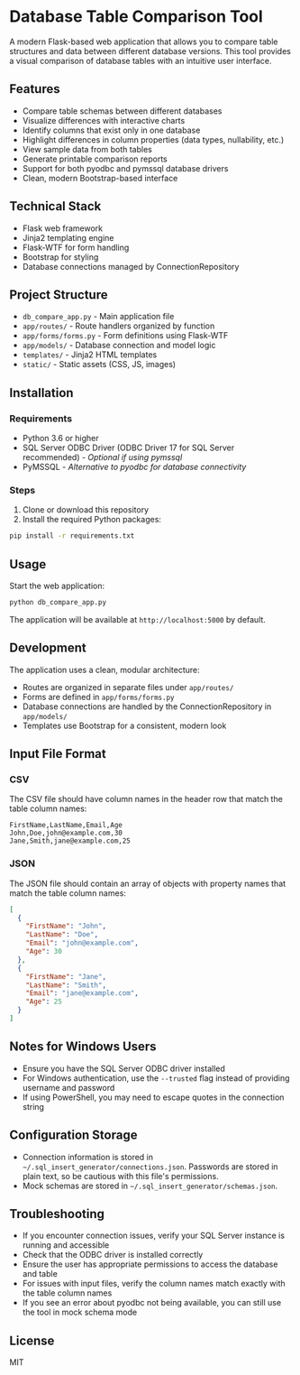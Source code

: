 # Database Table Comparison Tool

A modern Flask-based web application that allows you to compare table structures and data between different database versions. This tool provides a visual comparison of database tables with an intuitive user interface.

## Features

- Compare table schemas between different databases
- Visualize differences with interactive charts
- Identify columns that exist only in one database
- Highlight differences in column properties (data types, nullability, etc.)
- View sample data from both tables
- Generate printable comparison reports
- Support for both pyodbc and pymssql database drivers
- Clean, modern Bootstrap-based interface

## Technical Stack

- Flask web framework
- Jinja2 templating engine
- Flask-WTF for form handling
- Bootstrap for styling
- Database connections managed by ConnectionRepository

## Project Structure

- `db_compare_app.py` - Main application file
- `app/routes/` - Route handlers organized by function
- `app/forms/forms.py` - Form definitions using Flask-WTF
- `app/models/` - Database connection and model logic
- `templates/` - Jinja2 HTML templates
- `static/` - Static assets (CSS, JS, images)

## Installation

### Requirements

- Python 3.6 or higher
- SQL Server ODBC Driver (ODBC Driver 17 for SQL Server recommended) - *Optional if using pymssql*
- PyMSSQL - *Alternative to pyodbc for database connectivity*

### Steps

1. Clone or download this repository
2. Install the required Python packages:

```bash
pip install -r requirements.txt
```

## Usage

Start the web application:

```bash
python db_compare_app.py
```

The application will be available at `http://localhost:5000` by default.

## Development

The application uses a clean, modular architecture:
- Routes are organized in separate files under `app/routes/`
- Forms are defined in `app/forms/forms.py`
- Database connections are handled by the ConnectionRepository in `app/models/`
- Templates use Bootstrap for a consistent, modern look

## Input File Format

### CSV

The CSV file should have column names in the header row that match the table column names:

```csv
FirstName,LastName,Email,Age
John,Doe,john@example.com,30
Jane,Smith,jane@example.com,25
```

### JSON

The JSON file should contain an array of objects with property names that match the table column names:

```json
[
  {
    "FirstName": "John",
    "LastName": "Doe",
    "Email": "john@example.com",
    "Age": 30
  },
  {
    "FirstName": "Jane",
    "LastName": "Smith",
    "Email": "jane@example.com",
    "Age": 25
  }
]
```

## Notes for Windows Users

- Ensure you have the SQL Server ODBC driver installed
- For Windows authentication, use the `--trusted` flag instead of providing username and password
- If using PowerShell, you may need to escape quotes in the connection string

## Configuration Storage

- Connection information is stored in `~/.sql_insert_generator/connections.json`. Passwords are stored in plain text, so be cautious with this file's permissions.
- Mock schemas are stored in `~/.sql_insert_generator/schemas.json`.

## Troubleshooting

- If you encounter connection issues, verify your SQL Server instance is running and accessible
- Check that the ODBC driver is installed correctly
- Ensure the user has appropriate permissions to access the database and table
- For issues with input files, verify the column names match exactly with the table column names
- If you see an error about pyodbc not being available, you can still use the tool in mock schema mode

## License

MIT
